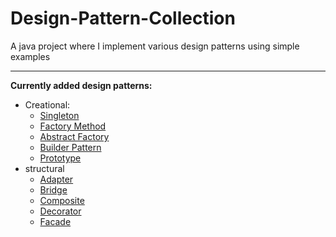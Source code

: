 # Design-Pattern-Collection
A java project where I implement various design patterns using simple examples

---

__Currently added design patterns:__

- Creational:
  - [Singleton](https://github.com/EnnioSileno/Design-Pattern-Collection/tree/main/src/main/java/ch/ennio/sileno/creational/singleton)
  - [Factory Method](https://github.com/EnnioSileno/Design-Pattern-Collection/tree/main/src/main/java/ch/ennio/sileno/creational/factorymethod)
  - [Abstract Factory](https://github.com/EnnioSileno/Design-Pattern-Collection/tree/main/src/main/java/ch/ennio/sileno/creational/abstractfactory)
  - [Builder Pattern](https://github.com/EnnioSileno/Design-Pattern-Collection/tree/main/src/main/java/ch/ennio/sileno/creational/builder)
  - [Prototype](https://github.com/EnnioSileno/Design-Pattern-Collection/tree/main/src/main/java/ch/ennio/sileno/creational/prototype)
- structural
  - [Adapter](https://github.com/EnnioSileno/Design-Pattern-Collection/tree/main/src/main/java/ch/ennio/sileno/structural/adapter)
  - [Bridge](https://github.com/EnnioSileno/Design-Pattern-Collection/tree/main/src/main/java/ch/ennio/sileno/structural/bridge)
  - [Composite](https://github.com/EnnioSileno/Design-Pattern-Collection/tree/main/src/main/java/ch/ennio/sileno/structural/composite)
  - [Decorator](https://github.com/EnnioSileno/Design-Pattern-Collection/tree/main/src/main/java/ch/ennio/sileno/structural/decorator)
  - [Facade](https://github.com/EnnioSileno/Design-Pattern-Collection/tree/main/src/main/java/ch/ennio/sileno/structural/facade)
